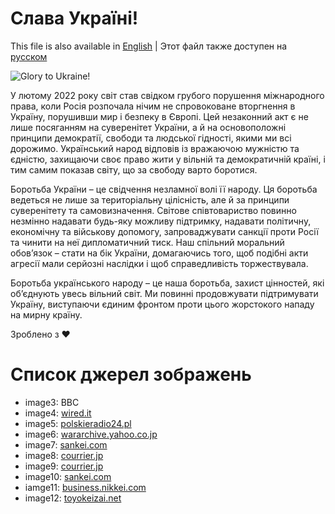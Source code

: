 # Слава Україні!

This file is also available in [English](README.md) | Этот файл также доступен на [русском](README-ru.md)

![Glory to Ukraine!](https://github.com/user-attachments/assets/352be7a5-1ee0-4756-8a6c-86db03342dd4)

У лютому 2022 року світ став свідком грубого порушення міжнародного права, коли Росія розпочала нічим не спровоковане вторгнення в Україну, порушивши мир і безпеку в Європі. Цей незаконний акт є не лише посяганням на суверенітет України, а й на основоположні принципи демократії, свободи та людської гідності, якими ми всі дорожимо. Український народ відповів із вражаючою мужністю та єдністю, захищаючи своє право жити у вільній та демократичній країні, і тим самим показав світу, що за свободу варто боротися.

Боротьба України – це свідчення незламної волі її народу. Ця боротьба ведеться не лише за територіальну цілісність, але й за принципи суверенітету та самовизначення. Світове співтовариство повинно незмінно надавати будь-яку можливу підтримку, надавати політичну, економічну та військову допомогу, запроваджувати санкції проти Росії та чинити на неї дипломатичний тиск. Наш спільний моральний обов’язок – стати на бік України, домагаючись того, щоб подібні акти агресії мали серйозні наслідки і щоб справедливість торжествувала.

Боротьба українського народу – це наша боротьба, захист цінностей, які об’єднують увесь вільний світ. Ми повинні продовжувати підтримувати Україну, виступаючи єдиним фронтом проти цього жорстокого нападу на мирну країну.

Зроблено з ❤️

# Список джерел зображень
* image3: BBC
* image4: [wired.it](https://www.wired.it/article/ucraina-indagine-crimini-russia/)
* image5: [polskieradio24.pl](https://polskieradio24.pl/artykul/2960398)
* image6: [wararchive.yahoo.co.jp](https://wararchive.yahoo.co.jp/wararchive/bbc4.html)
* image7: [sankei.com](https://www.sankei.com/article/20230607-MXAW5Q3NTZOQVLMFDDHNHQZK6Q/)
* image8: [courrier.jp](https://courrier.jp/news/archives/318496/)
* image9: [courrier.jp](https://courrier.jp/news/archives/281407/)
* image10: [sankei.com](https://www.sankei.com/article/20220324-WTHEYTAWXZNFTHFDEBVDCFM6OQ/)
* iamge11: [business.nikkei.com](https://business.nikkei.com/atcl/gen/19/00216/052300028/)
* image12: [toyokeizai.net](https://toyokeizai.net/articles/-/605527)
